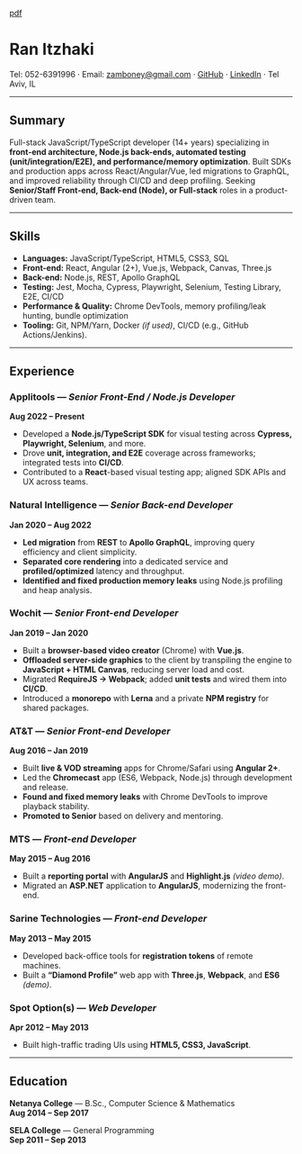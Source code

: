 [pdf](https://zamboney.github.io/CV/Ran_Itzhaki_CV.pdf)

# Ran Itzhaki

Tel: 052-6391996 · Email: zamboney@gmail.com · [GitHub](https://github.com/zamboney) · [LinkedIn](https://www.linkedin.com/in/ran-itzhaki-b1847a110/) · Tel Aviv, IL

---

## Summary
Full-stack JavaScript/TypeScript developer (14+ years) specializing in **front-end architecture, Node.js back-ends, automated testing (unit/integration/E2E), and performance/memory optimization**. Built SDKs and production apps across React/Angular/Vue, led migrations to GraphQL, and improved reliability through CI/CD and deep profiling. Seeking **Senior/Staff Front-end, Back-end (Node), or Full-stack** roles in a product-driven team.

---

## Skills
- **Languages:** JavaScript/TypeScript, HTML5, CSS3, SQL  
- **Front-end:** React, Angular (2+), Vue.js, Webpack, Canvas, Three.js
- **Back-end:** Node.js, REST, Apollo GraphQL  
- **Testing:** Jest, Mocha, Cypress, Playwright, Selenium, Testing Library, E2E, CI/CD  
- **Performance & Quality:** Chrome DevTools, memory profiling/leak hunting, bundle optimization  
- **Tooling:** Git, NPM/Yarn, Docker *(if used)*, CI/CD (e.g., GitHub Actions/Jenkins).

---

## Experience

### Applitools — *Senior Front-End / Node.js Developer*  
**Aug 2022 – Present**
- Developed a **Node.js/TypeScript SDK** for visual testing across **Cypress, Playwright, Selenium**, and more.  
- Drove **unit, integration, and E2E** coverage across frameworks; integrated tests into **CI/CD**.  
- Contributed to a **React**-based visual testing app; aligned SDK APIs and UX across teams.

### Natural Intelligence — *Senior Back-end Developer*  
**Jan 2020 – Aug 2022**
- **Led migration** from **REST** to **Apollo GraphQL**, improving query efficiency and client simplicity.  
- **Separated core rendering** into a dedicated service and **profiled/optimized** latency and throughput.  
- **Identified and fixed production memory leaks** using Node.js profiling and heap analysis.

### Wochit — *Senior Front-end Developer*  
**Jan 2019 – Jan 2020**
- Built a **browser-based video creator** (Chrome) with **Vue.js**.  
- **Offloaded server-side graphics** to the client by transpiling the engine to **JavaScript + HTML Canvas**, reducing server load and cost.  
- Migrated **RequireJS → Webpack**; added **unit tests** and wired them into **CI/CD**.  
- Introduced a **monorepo** with **Lerna** and a private **NPM registry** for shared packages.

### AT&T — *Senior Front-end Developer*  
**Aug 2016 – Jan 2019**
- Built **live & VOD streaming** apps for Chrome/Safari using **Angular 2+**.  
- Led the **Chromecast** app (ES6, Webpack, Node.js) through development and release.  
- **Found and fixed memory leaks** with Chrome DevTools to improve playback stability.  
- **Promoted to Senior** based on delivery and mentoring.

### MTS — *Front-end Developer*  
**May 2015 – Aug 2016**
- Built a **reporting portal** with **AngularJS** and **Highlight.js** *(video demo)*.  
- Migrated an **ASP.NET** application to **AngularJS**, modernizing the front-end.

### Sarine Technologies — *Front-end Developer*  
**May 2013 – May 2015**
- Developed back-office tools for **registration tokens** of remote machines.  
- Built a **“Diamond Profile”** web app with **Three.js**, **Webpack**, and **ES6** *(demo)*.

### Spot Option(s) — *Web Developer*  
**Apr 2012 – May 2013**
- Built high-traffic trading UIs using **HTML5, CSS3, JavaScript**.

---

## Education
**Netanya College** — B.Sc., Computer Science & Mathematics  
**Aug 2014 – Sep 2017**

**SELA College** — General Programming  
**Sep 2011 – Sep 2013**
